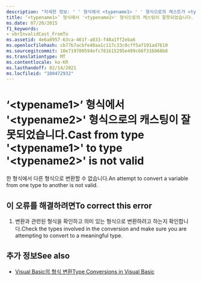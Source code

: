 ```yaml
---
description: "자세한 정보: ' ' 형식에서 <typename1> ' ' 형식으로의 캐스트가 <typename2> 잘못 되었습니다."
title: ‘<typename1>’ 형식에서 '<typename2>' 형식으로의 캐스팅이 잘못되었습니다.
ms.date: 07/20/2015
f1_keywords:
- vbrInvalidCast_FromTo
ms.assetid: 4e6a8957-63ca-461f-a833-f48a1ff2eba6
ms.openlocfilehash: cb77b7acbfe40aa1c117c33c0cff5af191ad7610
ms.sourcegitcommit: 10e719780594efc781b15295e499c66f316068b8
ms.translationtype: MT
ms.contentlocale: ko-KR
ms.lasthandoff: 02/14/2021
ms.locfileid: "100472932"
---
```

# <a name="cast-from-type-typename1-to-type-typename2-is-not-valid"></a><span data-ttu-id="5d25f-103">‘\<typename1>’ 형식에서 '\<typename2>' 형식으로의 캐스팅이 잘못되었습니다.</span><span class="sxs-lookup"><span data-stu-id="5d25f-103">Cast from type '\<typename1>' to type '\<typename2>' is not valid</span></span>

<span data-ttu-id="5d25f-104">한 형식에서 다른 형식으로 변환할 수 없습니다.</span><span class="sxs-lookup"><span data-stu-id="5d25f-104">An attempt to convert a variable from one type to another is not valid.</span></span>  
  
## <a name="to-correct-this-error"></a><span data-ttu-id="5d25f-105">이 오류를 해결하려면</span><span class="sxs-lookup"><span data-stu-id="5d25f-105">To correct this error</span></span>  
  
1. <span data-ttu-id="5d25f-106">변환과 관련된 형식을 확인하고 의미 있는 형식으로 변환하려고 하는지 확인합니다.</span><span class="sxs-lookup"><span data-stu-id="5d25f-106">Check the types involved in the conversion and make sure you are attempting to convert to a meaningful type.</span></span>  
  
## <a name="see-also"></a><span data-ttu-id="5d25f-107">추가 정보</span><span class="sxs-lookup"><span data-stu-id="5d25f-107">See also</span></span>

- [<span data-ttu-id="5d25f-108">Visual Basic의 형식 변환</span><span class="sxs-lookup"><span data-stu-id="5d25f-108">Type Conversions in Visual Basic</span></span>](../programming-guide/language-features/data-types/type-conversions.md)
